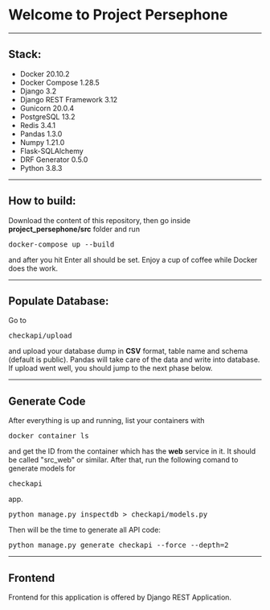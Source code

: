 # Welcome to Project Persephone

---

## Stack:
<ul>
    <li>Docker 20.10.2</li>
    <li>Docker Compose 1.28.5</li>
    <li>Django 3.2</li>
    <li>Django REST Framework 3.12</li>
    <li>Gunicorn 20.0.4</li>
    <li>PostgreSQL 13.2</li>
    <li>Redis 3.4.1</li>
    <li>Pandas 1.3.0</li>
    <li>Numpy 1.21.0</li>
    <li>Flask-SQLAlchemy</li>
    <li>DRF Generator 0.5.0</li>
    <li>Python 3.8.3</li>
</ul>

---

## How to build:

Download the content of this repository, then go inside <strong>project_persephone/src</strong> folder and run <pre>docker-compose up --build</pre> and after you hit Enter all should be set. Enjoy a cup of coffee while Docker does the work.

---

## Populate Database:

Go to <pre>checkapi/upload</pre> and upload your database dump in <strong>CSV</strong> format, table name and schema (default is public). Pandas will take care of the data and write into database.
If upload went well, you should jump to the next phase below.

---

## Generate Code

After everything is up and running, list your containers with <pre>docker container ls</pre> and get the ID from the container which has the <strong>web</strong> service in it. It should be called "src_web" or similar. After that, run the following comand to generate models for <pre>checkapi</pre> app.

<pre>python manage.py inspectdb > checkapi/models.py</pre>

Then will be the time to generate all API code:

<pre>python manage.py generate checkapi --force --depth=2</pre>

---

## Frontend

Frontend for this application is offered by Django REST Application.
